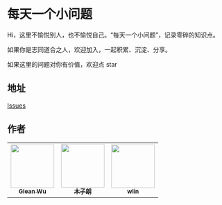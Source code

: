 # 每天一个小问题

Hi，这里不愉悦别人，也不愉悦自己。“每天一个小问题”，记录零碎的知识点。

如果你是志同道合之人，欢迎加入，一起积累、沉淀、分享。

如果这里的问题对你有价值，欢迎点 star

## 地址

[Issues](https://github.com/always-on-the-road/one-question-per-day/issues)

## 作者

<table>
  <tr>
    <td align="center"><a href="https://github.com/wugaoliang1116"><img src="https://avatars3.githubusercontent.com/u/24740506?s=460&u=9b8c0af0cb52653518060185f01e3c5e970007b2&v=4" width="100px"><br /><sub><b>Glean Wu</b></sub></a><br /></a></td>
    <td align="center"><a href="https://github.com/li-shuaishuai"><img src="https://avatars2.githubusercontent.com/u/20487014?s=460&u=5af71d67e02d53343d5432cc8f32243854c6de21&v=4" width="100px"><br /><sub><b>木子朗</b></sub></a><br /></a></td>
    <td align="center"><a href="https://github.com/wlin00"><img src="https://avatars1.githubusercontent.com/u/48883217?s=460&u=ad6dde84c115ae11b4e0263991d5e818058a99b6&v=4" width="100px"><br /><sub><b>wlin</b></sub></a><br /></a></td>
  </tr>
</table>
